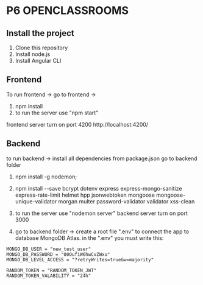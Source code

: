 # P6 OPENCLASSROOMS

## Install the project

1. Clone this repository
2. Install node.js
3. Install Angular CLI

## Frontend

To run frontend -> go to  frontend -> 

1. npm install 
2. to run the server use "npm start"  

frontend server turn on port 4200
http://localhost:4200/

## Backend

to run backend -> install all dependencies from package.json
go to backend folder

1. npm install -g nodemon;

2. npm install --save bcrypt dotenv express express-mongo-sanitize express-rate-limit helmet hpp jsonwebtoken mongoose mongoose-unique-validator morgan multer password-validator validator xss-clean

3. to run the server use "nodemon server"
backend server turn on port 3000  

4. go to backend folder -> create a root file ".env" to connect the app to database MongoDB Atlas. 
in the ".env" you must write this:
````text
MONGO_DB_USER = "new_test_user"
MONGO_DB_PASSWORD = "00OufiW6hwCvZWxu"
MONGO_DB_LEVEL_ACCESS = "?retryWrites=true&w=majority"

RANDOM_TOKEN = "RANDOM_TOKEN_JWT"                        
RANDOM_TOKEN_VALABILITY = "24h"

````


